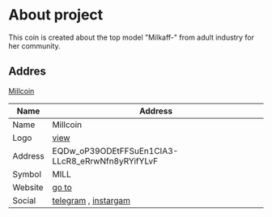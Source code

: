 # About project

This coin is created about the top model "Milkaff-" from adult industry for her community.

## Addres

[Millcoin](https://tonviewer.com/0:f0fe83f7f4e0c4b45152b849f5088037f8b2dc47cfde46bc0d7e7f3245889f60)

Name           | Address
---------------|-----------
Name | Millcoin
Logo | [view](https://github.com/robinsoninsta/milkaff.github.io/blob/main/2024-05-30_09-35-15.png)
Address | EQDw_oP39ODEtFFSuEn1CIA3-LLcR8_eRrwNfn8yRYifYLvF
Symbol | MILL
Website | [go to](https://bongacam.com/profile/milkaff-)
Social | [telegram](https://t.me/milkaff_bc) , [instargam](https://instagram.com/katya_kushaet_sushi)
